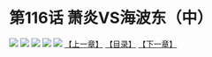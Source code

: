 # 第116话 萧炎VS海波东（中）
![](https://mhpic.xiaomingtaiji.net/comic/D/斗破苍穹拆分版/116话/1.jpg-zymk.middle.webp)
![](https://mhpic.xiaomingtaiji.net/comic/D/斗破苍穹拆分版/116话/2.jpg-zymk.middle.webp)
![](https://mhpic.xiaomingtaiji.net/comic/D/斗破苍穹拆分版/116话/3.jpg-zymk.middle.webp)
![](https://mhpic.xiaomingtaiji.net/comic/D/斗破苍穹拆分版/116话/4.jpg-zymk.middle.webp)
![](https://mhpic.xiaomingtaiji.net/comic/D/斗破苍穹拆分版/116话/5.jpg-zymk.middle.webp)
[【上一章】](./115.md)
[【目录】](./READMD.md)
[【下一章】](./117.md)
